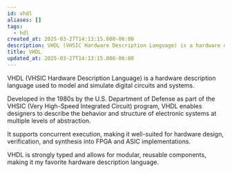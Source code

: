 ```yaml
---
id: vhdl
aliases: []
tags:
  - hdl
created_at: 2025-03-27T14:13:15.000-06:00
description: VHDL (VHSIC Hardware Description Language) is a hardware description language used to model and simulate digital circuits and systems.
title: VHDL
updated_at: 2025-03-27T14:13:15.000-06:00
---
```


VHDL (VHSIC Hardware Description Language) is a hardware description language used to model and simulate digital circuits and systems.

Developed in the 1980s by the U.S. Department of Defense as part of the VHSIC (Very High-Speed Integrated Circuit) program, VHDL enables designers to describe the behavior and structure of electronic systems at multiple levels of abstraction.

It supports concurrent execution, making it well-suited for hardware design, verification, and synthesis into FPGA and ASIC implementations.

VHDL is strongly typed and allows for modular, reusable components, making it my favorite hardware description language.
